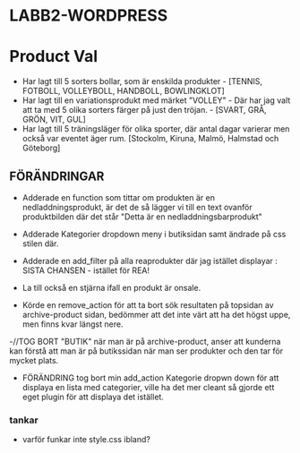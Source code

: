 # LABB2-WORDPRESS

# Product Val

- Har lagt till 5 sorters bollar, som är enskilda produkter - [TENNIS, FOTBOLL, VOLLEYBOLL, HANDBOLL, BOWLINGKLOT]
- Har lagt till en variationsprodukt med märket "VOLLEY" - Där har jag valt att ta med 5 olika sorters färger på just den tröjan. - [SVART, GRÅ, GRÖN, VIT, GUL]
- Har lagt till 5 träningsläger för olika sporter, där antal dagar varierar men också var eventet äger rum. [Stockolm, Kiruna, Malmö, Halmstad och Göteborg]

## FÖRÄNDRINGAR

- Adderade en function som tittar om produkten är en nedladdningsprodukt, är det de så lägger vi till en text ovanför produktbilden där det står "Detta är en nedladdningsbarprodukt"

- Adderade Kategorier dropdown meny i butiksidan samt ändrade på css stilen där.

- Adderade en add_filter på alla reaprodukter där jag istället displayar : SISTA CHANSEN - istället för REA!

- La till också en stjärna ifall en produkt är onsale.

- Körde en remove_action för att ta bort sök resultaten på topsidan av archive-product sidan, bedömmer att det inte värt att ha det högst uppe, men finns kvar längst nere.

-//TOG BORT "BUTIK" när man är på archive-product, anser att kunderna kan förstå att man är på butikssidan när man ser produkter och den tar för mycket plats.

- FÖRÄNDRING tog bort min add_action Kategorie dropwn down för att displaya en lista med categorier, ville ha det mer cleant så gjorde ett eget plugin för att displaya det istället.

### tankar

- varför funkar inte style.css ibland?
